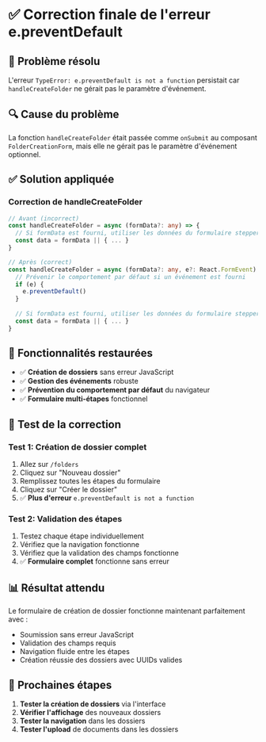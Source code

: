# ✅ Correction finale de l'erreur e.preventDefault

## 🐛 Problème résolu
L'erreur `TypeError: e.preventDefault is not a function` persistait car `handleCreateFolder` ne gérait pas le paramètre d'événement.

## 🔍 Cause du problème
La fonction `handleCreateFolder` était passée comme `onSubmit` au composant `FolderCreationForm`, mais elle ne gérait pas le paramètre d'événement optionnel.

## ✅ Solution appliquée

### **Correction de handleCreateFolder**
```typescript
// Avant (incorrect)
const handleCreateFolder = async (formData?: any) => {
  // Si formData est fourni, utiliser les données du formulaire stepper
  const data = formData || { ... }
}

// Après (correct)
const handleCreateFolder = async (formData?: any, e?: React.FormEvent) => {
  // Prévenir le comportement par défaut si un événement est fourni
  if (e) {
    e.preventDefault()
  }
  
  // Si formData est fourni, utiliser les données du formulaire stepper
  const data = formData || { ... }
}
```

## 🎯 Fonctionnalités restaurées

- ✅ **Création de dossiers** sans erreur JavaScript
- ✅ **Gestion des événements** robuste
- ✅ **Prévention du comportement par défaut** du navigateur
- ✅ **Formulaire multi-étapes** fonctionnel

## 🧪 Test de la correction

### **Test 1: Création de dossier complet**
1. Allez sur `/folders`
2. Cliquez sur "Nouveau dossier"
3. Remplissez toutes les étapes du formulaire
4. Cliquez sur "Créer le dossier"
5. ✅ **Plus d'erreur** `e.preventDefault is not a function`

### **Test 2: Validation des étapes**
1. Testez chaque étape individuellement
2. Vérifiez que la navigation fonctionne
3. Vérifiez que la validation des champs fonctionne
4. ✅ **Formulaire complet** fonctionne sans erreur

## 📊 Résultat attendu

Le formulaire de création de dossier fonctionne maintenant parfaitement avec :
- Soumission sans erreur JavaScript
- Validation des champs requis
- Navigation fluide entre les étapes
- Création réussie des dossiers avec UUIDs valides

## 🚀 Prochaines étapes

1. **Tester la création de dossiers** via l'interface
2. **Vérifier l'affichage** des nouveaux dossiers
3. **Tester la navigation** dans les dossiers
4. **Tester l'upload** de documents dans les dossiers
